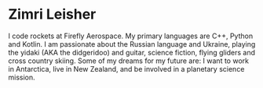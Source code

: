 # Zimri Leisher
I code rockets at Firefly Aerospace. My primary languages are C++, Python and Kotlin.
I am passionate about the Russian language and Ukraine, playing the yidaki (AKA the didgeridoo) and guitar, science fiction, flying gliders and cross country skiing. Some of my dreams for my future are: I want to work in Antarctica, live in New Zealand, and be involved in a planetary science mission.
